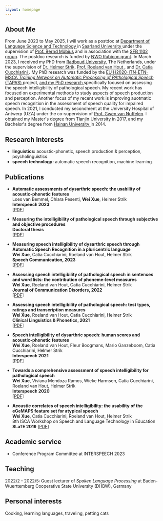 ```yaml
---
layout: homepage
---
```


## About Me

From June 2023 to May 2025, I will work as a postdoc at <a href="https://www.lst.uni-saarland.de/"> Department of Language Science and Technology </a> in <a href="https://www.uni-saarland.de/en/home.html"> Saarland University </a> under the supervision of <a href="https://www.coli.uni-saarland.de/~moebius/mywww/research.html"> Prof. Bernd Möbius</a> and in association with the <a href="https://sfb1102.uni-saarland.de/team/wei-xue/"> SFB 1102 group</a>. The postdoc research is funded by <a href="https://www.nwo.nl/en/researchprogrammes/rubicon"> NWO Rubicon grant</a>. In March 2023, I received my PhD from <a href="https://www.ru.nl/"> Radboud University</a>, The Netherlands, under the supervision of <a href="https://www.ru.nl/en/people/strik-w"> Dr. Helmer Strik</a>, <a href="https://www.ru.nl/en/people/hout-r-van"> Prof. Roeland van Hout </a>, and <a href="https://www.ru.nl/en/people/cucchiarini-c"> Dr. Catia Cucchiarini </a>. My PhD research was funded by the  <a href="https://www.tapas-etn-eu.org/"> EU H2020-ITN-ETN-MSCA *Training Network on Automatic Processing of PAthological Speech* (TAPAS) </a> project, <a href="https://www.tapas-etn-eu.org/Members/wei--xue/myblog"> and my PhD research </a> specifically focused on assessing the speech intelligibility of pathological speech. My recent work has focused on experimental methods to study aspects of speech production and perception. Another focus of my recent work is improving auotmatic speech recognition in the assessment of speech quality for impaired speech. In 2021, I conducted my secondment at the University Hospital of Antwerp (UZA) under the co-supervision of <a href="https://www.uza.be/persoon/mevr-gwen-van-nuffelen"> Prof. Gwen van Nuffelen</a>. I obtained my Master's degree from <a href="http://www.tju.edu.cn/english/index.htm"> Tianjin University </a> in 2017, and my Bachelor's degree from <a href="http://en.hainanu.edu.cn/ "> Hainan University </a> in 2014. 


## Research Interests

- **linguistics:** acoustic-phonetic, speech production & perception, psycholinguistics
- **speech technology:** automatic speech recognition, machine learning

## Publications

- **Automatic assessments of dysarthric speech: the usability of acoustic-phonetic features**
  <br>
  Loes van Bemmel, Chiara Pesenti, **Wei Xue**, Helmer Strik
  <br>
  **Interspeech 2023**
  <br>
  [[PDF](https://www.isca-speech.org/archive/pdfs/interspeech_2023/vanbemmel23_interspeech.pdf)]

- **Measuring the intelligibility of pathological speech through subjective and objective procedures**
  <br>
  **Doctoral thesis**
  <br>
  [[PDF](https://repository.ubn.ru.nl/bitstream/handle/2066/289696/289696.pdf?sequence=1&isAllowed=y)]

- **Measuring speech intelligibility of dysarthric speech through Automatic Speech Recognition in a pluricentric language**
  <br>
  **Wei Xue**, Catia Cucchiarini, Roeland van Hout, Helmer Strik
  <br>
  **Speech Communication, 2023** 
  <br>
  [[PDF](https://www.sciencedirect.com/science/article/pii/S0167639323000274)]
  
- **Assessing speech intelligibility of pathological speech in sentences and word lists: the contribution of phoneme-level measures**
  <br>
  **Wei Xue**, Roeland van Hout, Catia Cucchiarini, Helmer Strik
  <br>
  **Journal of Communication Disorders, 2022**
  <br>
  [[PDF](https://reader.elsevier.com/reader/sd/pii/S0021992423000011?token=37447326CA4DA422D6F386A5AAF149A85CE0AB845DB3452F1DBD357C5F6E3742CFDAACF65D48F4B0189452ADB70A4ACB&originRegion=eu-west-1&originCreation=20230127105153)]

- **Assessing speech intelligibility of pathological speech: test types, ratings and transcription measures**
  <br>
  **Wei Xue**, Roeland van Hout, Catia Cucchiarini, Helmer Strik
  <br>
  **Clinical Linguistics & Phonetics, 2021**
  <br>
  [[PDF](https://www.tandfonline.com/doi/pdf/10.1080/02699206.2021.2009918?needAccess=true)] 
  
- **Speech intelligibility of dysarthric speech: human scores and acoustic-phonetic features**
  <br>
  **Wei Xue**, Roeland van Hout, Fleur Boogmans, Mario Ganzeboom, Catia Cucchiarini, Helmer Strik
  <br>
  **Interspeech 2021**
  <br>
  [[PDF](https://www.isca-speech.org/archive/pdfs/interspeech_2021/xue21c_interspeech.pdf)] 

- **Towards a comprehensive assessment of speech intelligibility for pathological speech**
  <br>
  **Wei Xue**, Viviana Mendoza Ramos, Wieke Harmsen, Catia Cucchiarini, Roeland van Hout, Helmer Strik
  <br>
  **Interspeech 2020**
  <br>
  [[PDF](https://www.isca-speech.org/archive_v0/Interspeech_2020/pdfs/2693.pdf)]
  
- **Acoustic correlates of speech intelligibility: the usability of the eGeMAPS feature set for atypical speech**
  <br>
  **Wei Xue**, Catia Cucchiarini, Roeland van Hout, Helmer Strik
  <br>
  8th ISCA Workshop on Speech and Language Technology in Education **SLaTE 2019**
  [[PDF](https://www.isca-speech.org/archive_v0/SLaTE_2019/pdfs/SLaTE_2019_paper_11.pdf)]

## Academic service

- Conference Program Committee at INTERSPEECH 2023

## Teaching

2022/2 - 2022/5: Guest lecturer of *Spoken Language Processing* at Baden-Wuerttemberg Cooperative State University (DHBW), Germany

## Personal interests

Cooking, learning languages, traveling, petting cats

